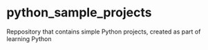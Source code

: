 # python_sample_projects
Reppository that contains simple Python projects, created as part of learning Python
